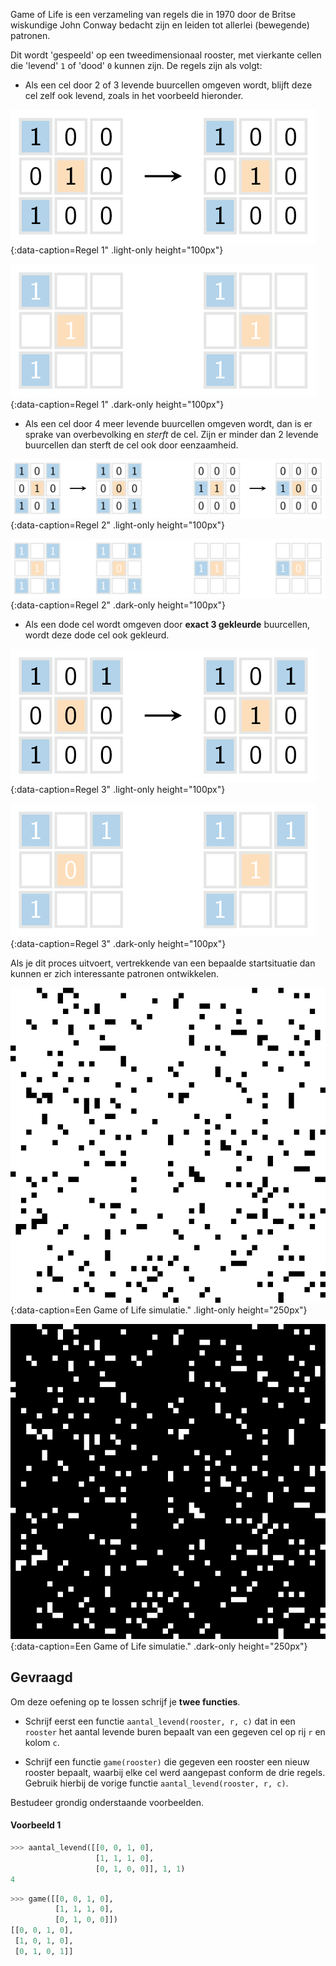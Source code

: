 Game of Life is een verzameling van regels die in 1970 door de Britse wiskundige John Conway bedacht zijn en leiden tot allerlei (bewegende) patronen.

Dit wordt 'gespeeld' op een tweedimensionaal rooster, met vierkante cellen die 'levend' `1` of 'dood' `0` kunnen zijn. De regels zijn als volgt:

- Als een cel door 2 of 3 levende buurcellen omgeven wordt, blijft deze cel zelf ook levend, zoals in het voorbeeld hieronder.

![Regel 1](media/image1.png "Regel 1"){:data-caption=Regel 1" .light-only height="100px"}

![Regel 1](media/image1_dark.png "Regel 1"){:data-caption=Regel 1" .dark-only height="100px"}

- Als een cel door 4 meer levende buurcellen omgeven wordt, dan is er sprake van overbevolking en *sterft* de cel. Zijn er minder dan 2 levende buurcellen dan sterft de cel ook door eenzaamheid.

![Regel 2](media/image2.png "Regel 2"){:data-caption=Regel 2" .light-only height="100px"}

![Regel 2](media/image2_dark.png "Regel 2"){:data-caption=Regel 2" .dark-only height="100px"}

- Als een dode cel wordt omgeven door **exact 3 gekleurde** buurcellen, wordt deze dode cel ook gekleurd.

![Regel 3](media/image3.png "Regel 3"){:data-caption=Regel 3" .light-only height="100px"}

![Regel 3](media/image3_dark.png "Regel 3"){:data-caption=Regel 3" .dark-only height="100px"}

Als je dit proces uitvoert, vertrekkende van een bepaalde startsituatie dan kunnen er zich interessante patronen ontwikkelen.

![Een Game of Life simulatie.](media/simulatie.gif "Een Game of Life simulatie."){:data-caption=Een Game of Life simulatie." .light-only height="250px"}

![Een Game of Life simulatie.](media/simulatie_dark.gif "Een Game of Life simulatie."){:data-caption=Een Game of Life simulatie." .dark-only height="250px"}

## Gevraagd
Om deze oefening op te lossen schrijf je **twee functies**.

* Schrijf eerst een functie `aantal_levend(rooster, r, c)` dat in een `rooster` het aantal levende buren bepaalt van een gegeven cel op rij `r` en kolom `c`.

* Schrijf een functie `game(rooster)` die gegeven een rooster een nieuw rooster bepaalt, waarbij elke cel werd aangepast conform de drie regels. Gebruik hierbij de vorige functie `aantal_levend(rooster, r, c)`. 

Bestudeer grondig onderstaande voorbeelden.

#### Voorbeeld 1

```python
>>> aantal_levend([[0, 0, 1, 0],
                   [1, 1, 1, 0],
                   [0, 1, 0, 0]], 1, 1)
4
```

```python
>>> game([[0, 0, 1, 0],
          [1, 1, 1, 0],
          [0, 1, 0, 0]])
[[0, 0, 1, 0],
 [1, 0, 1, 0],
 [0, 1, 0, 1]]
```
